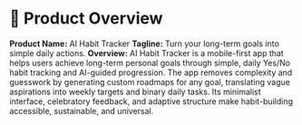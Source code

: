 # 📝 Product Overview

**Product Name:** AI Habit Tracker
**Tagline:** Turn your long-term goals into simple daily actions.
**Overview:**
AI Habit Tracker is a mobile-first app that helps users achieve long-term personal goals through simple, daily Yes/No habit tracking and AI-guided progression. The app removes complexity and guesswork by generating custom roadmaps for any goal, translating vague aspirations into weekly targets and binary daily tasks. Its minimalist interface, celebratory feedback, and adaptive structure make habit-building accessible, sustainable, and universal.
